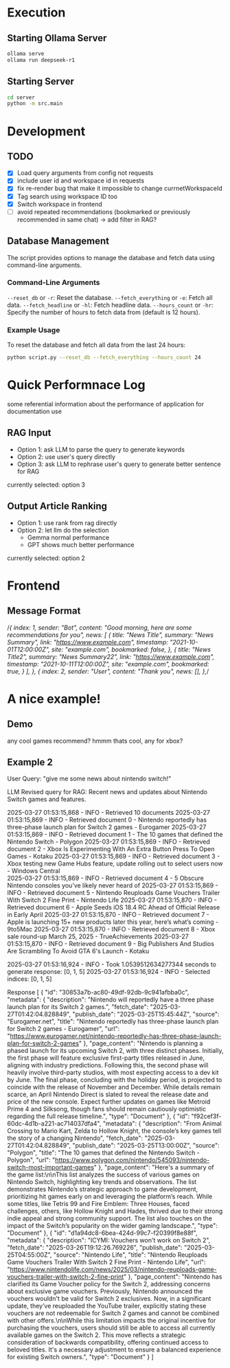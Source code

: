 

# Execution
## Starting Ollama Server
```sh
ollama serve
ollama run deepseek-r1
```

## Starting Server
```sh
cd server
python -m src.main
```


# Development
## TODO
- [x] Load query arguments from config not requests
- [x] include user id and workspace id in requests
- [x] fix re-render bug that make it impossible to change currnetWorkspaceId
- [x] Tag search using workspace ID too
- [x] Switch workspace in frontend
- [ ] avoid repeated recommendations (bookmarked or previously recommended in same chat) -> add filter in RAG?

## Database Management
The script provides options to manage the database and fetch data using command-line arguments.

### Command-Line Arguments
`--reset_db` or `-r`: Reset the database.
`--fetch_everything` or `-e`: Fetch all data.
`--fetch_headline` or `-hl`: Fetch headline data.
`--hours_count` or `-hr`: Specify the number of hours to fetch data from (default is 12 hours).

### Example Usage
To reset the database and fetch all data from the last 24 hours:
```sh
python script.py --reset_db --fetch_everything --hours_count 24
```



# Quick Performnace Log
some referential information about the performance of application for documentation use
 

## RAG Input
- Option 1: ask LLM to parse the query to generate keywords 
- Option 2: use user's query directly
- Option 3: ask LLM to rephrase user's query to generate better sentence for RAG

currently selected: option 3

## Output Article Ranking
- Option 1: use rank from rag directly
- Option 2: let llm do the selection
  - Gemma normal performance
  - GPT shows much better performance

currently selected: option 2


# Frontend
## Message Format
/*{
      index: 1,
      sender: "Bot",
      content: "Good morning, here are some recommendations for you",
      news: [
        {
          title: "News Title",
          summary: "News Summary",
          link: "https://www.example.com",
          timestamp: "2021-10-01T12:00:00Z",
          site: "example.com",
          bookmarked: false,
        },
        {
          title: "News Title2",
          summary: "News Summary22",
          link: "https://www.example.com",
          timestamp: "2021-10-11T12:00:00Z",
          site: "example.com",
          bookmarked: true,
        }
      ],
    },
    {
      index: 2,
      sender: "User",
      content: "Thank you",
      news: [],
    },*/


# A nice example!
## Demo
any cool games recommend? 
hmmm thats cool, any for xbox?


## Example 2
User Query: "give me some news about nintendo switch!"

LLM Revised query for RAG: Recent news and updates about Nintendo Switch games and features.

2025-03-27 01:53:15,868 - INFO - Retrieved 10 documents
2025-03-27 01:53:15,869 - INFO - Retrieved document 0 - Nintendo reportedly has three-phase launch plan for Switch 2 games - Eurogamer
2025-03-27 01:53:15,869 - INFO - Retrieved document 1 - The 10 games that defined the Nintendo Switch - Polygon
2025-03-27 01:53:15,869 - INFO - Retrieved document 2 - Xbox Is Experimenting With An Extra Button Press To Open Games - Kotaku
2025-03-27 01:53:15,869 - INFO - Retrieved document 3 - Xbox testing new Game Hubs feature, update rolling out to select users now - Windows Central      
2025-03-27 01:53:15,869 - INFO - Retrieved document 4 - 5 Obscure Nintendo consoles you’ve likely never heard of
2025-03-27 01:53:15,869 - INFO - Retrieved document 5 - Nintendo Reuploads Game Vouchers Trailer With Switch 2 Fine Print - Nintendo Life
2025-03-27 01:53:15,870 - INFO - Retrieved document 6 - Apple Seeds iOS 18.4 RC Ahead of Official Release in Early April
2025-03-27 01:53:15,870 - INFO - Retrieved document 7 - Apple is launching 15+ new products later this year, here’s what’s coming - 9to5Mac
2025-03-27 01:53:15,870 - INFO - Retrieved document 8 - Xbox sale round-up March 25, 2025 - TrueAchievements
2025-03-27 01:53:15,870 - INFO - Retrieved document 9 - Big Publishers And Studios Are Scrambling To Avoid GTA 6's Launch - Kotaku

2025-03-27 01:53:16,924 - INFO - Took 1.0539512634277344 seconds to generate response: <result>[0, 1, 5]</result>
2025-03-27 01:53:16,924 - INFO - Selected indices: [0, 1, 5]

Response
[
    {
        "id": "30853a7b-ac80-49df-92db-9c941afbba0c",
        "metadata": {
            "description": "Nintendo will reportedly have a three phase launch plan for its Switch 2 games.",
            "fetch_date": "2025-03-27T01:42:04.828849",
            "publish_date": "2025-03-25T15:45:44Z",
            "source": "Eurogamer.net",
            "title": "Nintendo reportedly has three-phase launch plan for Switch 2 games - Eurogamer",
            "url": "https://www.eurogamer.net/nintendo-reportedly-has-three-phase-launch-plan-for-switch-2-games"
        },
        "page_content": "Nintendo is planning a phased launch for its upcoming Switch 2, with three distinct phases. Initially, the first phase will feature exclusive first-party titles released in June, aligning with industry predictions. Following this, the second phase will heavily involve third-party studios, with most expecting access to a dev kit by June. The final phase, concluding with the holiday period, is projected to coincide with the release of November and December. While details remain scarce, an April Nintendo Direct is slated to reveal the release date and price of the new console.  Expect further updates on games like Metroid Prime 4 and Silksong, though fans should remain cautiously optimistic regarding the full release timeline.",
        "type": "Document"
    },
    {
        "id": "f92cef3f-60dc-4d1b-a221-ac714037dfa4",
        "metadata": {
            "description": "From Animal Crossing to Mario Kart, Zelda to Hollow Knight, the console’s key games tell the story of a changing Nintendo",
            "fetch_date": "2025-03-27T01:42:04.828849",
            "publish_date": "2025-03-25T13:00:00Z",
            "source": "Polygon",
            "title": "The 10 games that defined the Nintendo Switch - Polygon",
            "url": "https://www.polygon.com/nintendo/545093/nintendo-switch-most-important-games"
        },
        "page_content": "Here's a summary of the game list:\n\nThis list analyzes the success of various games on Nintendo Switch, highlighting key trends and observations. The list demonstrates Nintendo’s strategic approach to game development, prioritizing hit games early on and leveraging the platform’s reach. While some titles, like Tetris 99 and Fire Emblem: Three Houses, faced challenges, others, like Hollow Knight and Hades, thrived due to their strong indie appeal and strong community support. The list also touches on the impact of the Switch’s popularity on the wider gaming landscape.",
        "type": "Document"
    },
    {
        "id": "d1a94dc8-6bea-424d-99c7-f20399f8e88f",
        "metadata": {
            "description": "ICYMI: Vouchers won't work on Switch 2",
            "fetch_date": "2025-03-26T19:12:26.769226",
            "publish_date": "2025-03-25T04:55:00Z",
            "source": "Nintendo Life",
            "title": "Nintendo Reuploads Game Vouchers Trailer With Switch 2 Fine Print - Nintendo Life",
            "url": "https://www.nintendolife.com/news/2025/03/nintendo-reuploads-game-vouchers-trailer-with-switch-2-fine-print"
        },
        "page_content": "Nintendo has clarified its Game Voucher policy for the Switch 2, addressing concerns about exclusive game vouchers. Previously, Nintendo announced the vouchers wouldn't be valid for Switch 2 exclusives. Now, in a significant update, they’ve reuploaded the YouTube trailer, explicitly stating these vouchers are not redeemable for Switch 2 games and cannot be combined with other offers.\n\nWhile this limitation impacts the original incentive for purchasing the vouchers, users should still be able to access all currently available games on the Switch 2. This move reflects a strategic consideration of backwards compatibility, offering continued access to beloved titles. It's a necessary adjustment to ensure a balanced experience for existing Switch owners.",
        "type": "Document"
    }
]